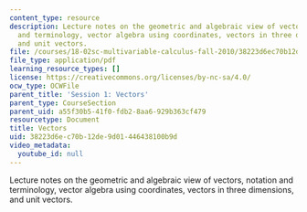 ```yaml
---
content_type: resource
description: Lecture notes on the geometric and algebraic view of vectors, notation
  and terminology, vector algebra using coordinates, vectors in three dimensions,
  and unit vectors.
file: /courses/18-02sc-multivariable-calculus-fall-2010/38223d6ec70b12de9d01446438100b9d_MIT18_02SC_notes_0.pdf
file_type: application/pdf
learning_resource_types: []
license: https://creativecommons.org/licenses/by-nc-sa/4.0/
ocw_type: OCWFile
parent_title: 'Session 1: Vectors'
parent_type: CourseSection
parent_uid: a55f30b5-41f0-fdb2-8aa6-929b363cf479
resourcetype: Document
title: Vectors
uid: 38223d6e-c70b-12de-9d01-446438100b9d
video_metadata:
  youtube_id: null
---
```

Lecture notes on the geometric and algebraic view of vectors, notation and terminology, vector algebra using coordinates, vectors in three dimensions, and unit vectors.